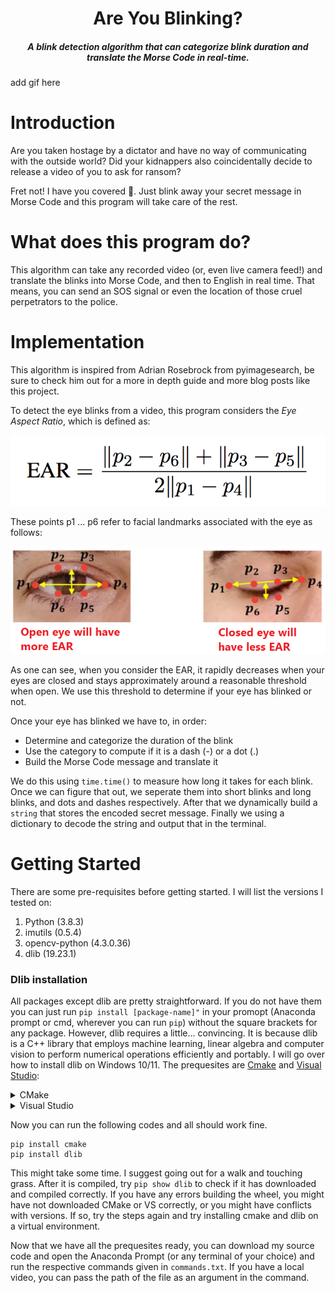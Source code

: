 <H1 align="center">
    Are You Blinking?
</H1>

<H5 align="center">
    A blink detection algorithm that can categorize blink duration and translate the Morse Code in real-time.
</H5>

add gif here

# Introduction

Are you taken hostage by a dictator and have no way of communicating with the outside world? Did your kidnappers also coincidentally decide to release a video of you to ask for ransom? 

Fret not! I have you covered 🤝. Just blink away your secret message in Morse Code and this program will take care of the rest.


# What does this program do?

This algorithm can take any recorded video (or, even live camera feed!) and translate the blinks into Morse Code, and then to English in real time. That means, you can send an SOS signal or even the location of those cruel perpetrators to the police. 


# Implementation

This algorithm is inspired from Adrian Rosebrock from pyimagesearch, be sure to check him out for a more in depth guide and more blog posts like this project. 


To detect the eye blinks from a video, this program considers the *Eye Aspect Ratio*, which is defined as:

<p align="center">
  <img src="equation.png" />
</p>

These points p1 ... p6 refer to facial landmarks associated with the eye as follows: 

<p align="center">
  <img src="eyeimage.png" />
</p>

As one can see, when you consider the EAR, it rapidly decreases when your eyes are closed and stays approximately around a reasonable threshold when open. We use this threshold to determine if your eye has blinked or not.

Once your eye has blinked we have to, in order: 

* Determine and categorize the duration of the blink
* Use the category to compute if it is a dash (-) or a dot (.)
* Build the Morse Code message and translate it 

We do this using `time.time()` to measure how long it takes for each blink. Once we can figure that out, we seperate them into short blinks and long blinks, and dots and dashes respectively. After that we dynamically build a `string` that stores the encoded secret message. Finally we using a dictionary to decode the string and output that in the terminal.

# Getting Started

There are some pre-requisites before getting started. I will list the versions I tested on:

1. Python (3.8.3)
2. imutils (0.5.4)
3. opencv-python (4.3.0.36)
4. dlib (19.23.1)

### Dlib installation

All packages except dlib are pretty straightforward. If you do not have them you can just run ```pip install [package-name]"``` in your promopt (Anaconda prompt or cmd, wherever you can run `pip`) without the square brackets for any package. However, dlib requires a little... convincing. It is because dlib is a C++ library that employs machine learning, linear algebra and computer vision to perform numerical operations efficiently and portably. I will go over how to install dlib on Windows 10/11. The prequesites are [Cmake](https://cmake.org/download/) and [Visual Studio](https://visualstudio.microsoft.com/visual-cpp-build-tools/):

<details> 
  <summary> CMake </summary>    
    Dlib is written in C/C++, and your computer needs to *build* the package, so you need something that can automate that build process. Head over [here](https://cmake.org/download/) and download the file that is the best for you. I recommend the .msi file since it is much easier (tip - make sure to add the Windows PATH during installation). :
    
<p align="center">
  <img src="Cmake.png" />
</p>
    
</details>


<details>
    <summary>Visual Studio</summary>
    This one can be a little tricky. While Visual Studio is a great tool that functions as a compiler for the C based packages/libraries, what we really need is the C++ CMake tools for Windows option that is provided as an optional addition when you install Visual Studio. Once you are on the screen where you can select the different modules to download, you can refer to this image to make sure you are downloading the right tools for this program:
    
<p align="center">
  <img src="vs.png" />
</p>
</details>

Now you can run the following codes and all should work fine.

```
pip install cmake
pip install dlib
```

This might take some time. I suggest going out for a walk and touching grass. After it is compiled, try `pip show dlib` to check if it has downloaded and compiled correctly. If you have any errors building the wheel, you might have not downloaded CMake or VS correctly, or you might have conflicts with versions. If so, try the steps again and try installing cmake and dlib on a virtual environment. 


Now that we have all the prequesites ready, you can download my source code and open the Anaconda Prompt (or any terminal of your choice) and run the respective commands given in `commands.txt`. If you have a local video, you can pass the path of the file as an argument in the command.
